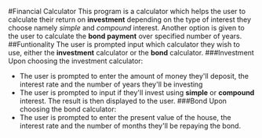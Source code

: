 #Financial Calculator
This program is a calculator which helps the user to calculate their return on **investment** depending on the type of interest they choose namely 
*simple* and *compound* interest. Another option is given to the user to calculate the **bond payment** over specified number of years. 
##Funtionality
The user is prompted input which calculator they wish to use, either the **investment** calculator or the **bond** calculator.
###Investment
Upon choosing the investment calculator:
* The user is prompted to enter the amount of money they'll deposit, the interest rate and the number of years they'll be investing
* The user is prompted to input if they'll invest using **simple** or **compound** interest. The result is then displayed to the user.
###Bond 
Upon choosing the bond calculator:
* The user is prompted to enter the present value of the house, the interest rate and the number of months they'll be repaying the bond.
